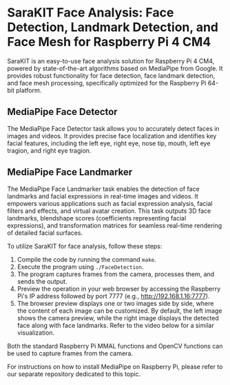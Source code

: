 # SaraKIT Face Analysis: Face Detection, Landmark Detection, and Face Mesh for Raspberry Pi 4 CM4

SaraKIT is an easy-to-use face analysis solution for Raspberry Pi 4 CM4, powered by state-of-the-art algorithms based on MediaPipe from Google. It provides robust functionality for face detection, face landmark detection, and face mesh processing, specifically optimized for the Raspberry Pi 64-bit platform.

## MediaPipe Face Detector
The MediaPipe Face Detector task allows you to accurately detect faces in images and videos. It provides precise face localization and identifies key facial features, including the left eye, right eye, nose tip, mouth, left eye tragion, and right eye tragion.

## MediaPipe Face Landmarker
The MediaPipe Face Landmarker task enables the detection of face landmarks and facial expressions in real-time images and videos. It empowers various applications such as facial expression analysis, facial filters and effects, and virtual avatar creation. This task outputs 3D face landmarks, blendshape scores (coefficients representing facial expressions), and transformation matrices for seamless real-time rendering of detailed facial surfaces.

To utilize SaraKIT for face analysis, follow these steps:

1. Compile the code by running the command `make`.
2. Execute the program using `./FaceDetection`.
3. The program captures frames from the camera, processes them, and sends the output.
4. Preview the operation in your web browser by accessing the Raspberry Pi's IP address followed by port 7777 (e.g., http://192.168.1.16:7777).
5. The browser preview displays one or two images side by side, where the content of each image can be customized. By default, the left image shows the camera preview, while the right image displays the detected face along with face landmarks. Refer to the video below for a similar visualization.

Both the standard Raspberry Pi MMAL functions and OpenCV functions can be used to capture frames from the camera.

For instructions on how to install MediaPipe on Raspberry Pi, please refer to our separate repository dedicated to this topic.
